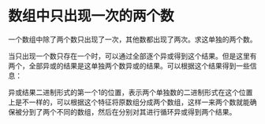# 数组中只出现一次的两个数

一个数组中除了两个数只出现了一次，其他数都出现了两次。求这单独的两个数。

当只出现一个数只存在一个时，可以通过全部逐个异或得到这个结果。但是这里有两个，全部异或的结果是这单独两个数异或的结果。可以根据这个结果得到一些信息：

异或结果二进制形式的第一个1的位置，表示两个单独数的二进制形式在这个位置上是不一样的，可以根据这个特征将原数组分成两个数组，这样一来两个数就能确保被分到了两个不同的数组，然后在分别对其进行循环异或得到两个结果。